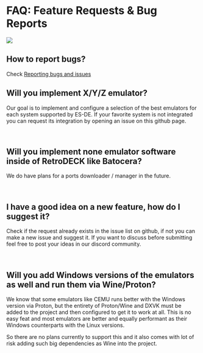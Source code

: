 # FAQ: Feature Requests & Bug Reports

<img src="../../wiki_icons/retrodeck/rd_icon_circle_192x192.png">

## How to report bugs?

Check [Reporting bugs and issues](../wiki_bugs/report-bugs.md)
<br>

## Will you implement X/Y/Z emulator?
Our goal is to implement and configure a selection of the best emulators for each system supported by ES-DE. If your favorite system is not integrated you can request its integration by opening an issue on this github page.

<br>

## Will you implement none emulator software inside of RetroDECK like Batocera?
We do have plans for a ports downloader / manager in the future.

<br>

## I have a good idea on a new feature, how do I suggest it?
Check if the request already exists in the issue list on github, if not you can make a new issue and suggest it.
If you want to discuss before submitting feel free to post your ideas in our discord community.

<br>

## Will you add Windows versions of the emulators as well and run them via Wine/Proton?
We know that some emulators like CEMU runs better with the Windows version via Proton, but the entirety of Proton/Wine and DXVK must be added to the project and then configured to get it to work at all.
This is no easy feat and most emulators are better and equally performant as their Windows counterparts with the Linux versions.

So there are no plans currently to support this and it also comes with lot of risk adding such big dependencies as Wine into the project.

<br>
